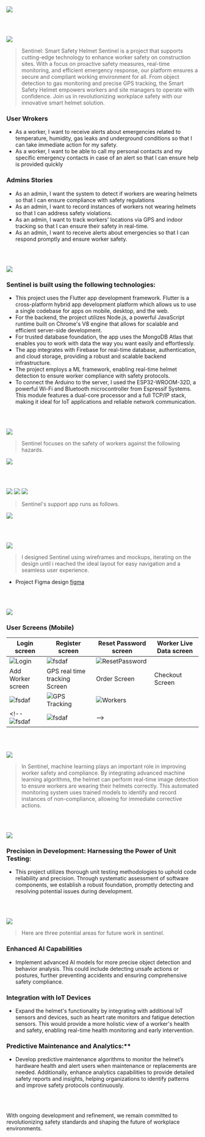 <img src="./readme/title1.svg"/>

<br><br>

<!-- project philosophy -->
<img src="./readme/title2.svg"/>

> Sentinel: Smart Safety Helmet
> Sentinel is a project that supports cutting-edge technology to enhance worker safety on construction sites. With a focus on proactive safety measures, real-time monitoring, and efficient emergency response, our platform ensures a secure and compliant working environment for all. From object detection to gas monitoring and precise GPS tracking, the Smart Safety Helmet empowers workers and site managers to operate with confidence. Join us in revolutionizing workplace safety with our innovative smart helmet solution.

### User Wrokers
- As a worker, I want to receive alerts about emergencies related to temperature, humidity, gas leaks and underground conditions so that I can take immediate action for my safety.
-  As a worker, I want to be able to call my personal contacts and my specific emergency contacts in case of an alert so that I can ensure help is provided quickly

### Admins Stories
- As an admin, I want the system to detect if workers are wearing helmets so that I can ensure compliance with safety regulations
- As an admin, I want to record instances of workers not wearing helmets so that I can address safety violations.
- As an admin, I want to track workers' locations via GPS and indoor tracking so that I can ensure their safety in real-time.
- As an admin, I want to receive alerts about emergencies so that I can respond promptly and ensure worker safety.

<br><br>

<!-- Tech stack -->
<img src="./readme/title3.svg"/>

###  Sentinel is built using the following technologies:

- This project uses the Flutter app development framework. Flutter is a cross-platform hybrid app development platform which allows us to use a single codebase for apps on mobile, desktop, and the web.
- For the backend, the project utilizes Node.js, a powerful JavaScript runtime built on Chrome's V8 engine that allows for scalable and efficient server-side development.
- For trusted database foundation, the app uses the MongoDB Atlas that enables you to work with data the way you want easily and effortlessly.
- The app integrates with Firebase for real-time database, authentication, and cloud storage, providing a robust and scalable backend infrastructure.
- The project employs a ML framework, enabling real-time helmet detection to ensure worker compliance with safety protocols.
- To connect the Arduino to the server, I used the ESP32-WROOM-32D, a powerful Wi-Fi and Bluetooth microcontroller from Espressif Systems. This module features a dual-core processor and a full TCP/IP stack, making it ideal for IoT applications and reliable network communication.









<br><br>

<!-- Features -->
<img src="./readme/title4.svg"/>

> Sentinel focuses on the safety of workers against the following hazards.
<img src= "./readme/Features.svg"/>


<br><br>


<!-- App Routings -->

<img src="./readme/title10.svg"/>
<img src= "./readme/image 2.svg"/>
<img src= "./readme/image 3.svg"/>

> Sentinel's support app runs as follows.

<img src = "./readme/Routings.svg"/>

<br><br>

<!-- UI UX -->
<img src="./readme/title6.svg"/>


> I designed Sentinel using wireframes and mockups, iterating on the design until i reached the ideal layout for easy navigation and a seamless user experience.


- Project Figma design [figma](https://www.figma.com/file/LsuOx5Wnh5YTGSEtrgvz4l/Purrfect-Pals?type=design&node-id=257%3A79&mode=design&t=adzbABt5hbb91ucZ-1)


<!-- ### Mockups
| Home screen  | Menu Screen | Order Screen |
| ---| ---| ---|
| ![Landing](./readme/demo/1440x1024.png) | ![fsdaf](./readme/demo/1440x1024.png) | ![fsdaf](./readme/demo/1440x1024.png) | -->



<br><br>


<!-- Implementation -->
<img src="./readme/title7.svg"/>


### User Screens (Mobile)
| Login screen  | Register screen | Reset Password screen | Worker Live Data screen |
| ---| ---| ---| ---|
| ![Login](./readme/Login.svg) | ![fsdaf](./readme/Signup.svg) | ![ResetPassword](./readme/Reset.svg) | 
| Add Worker screen  | GPS real time tracking Screen | Order Screen | Checkout Screen |
  | ![fsdaf](./readme/Add.svg) |![GPS Tracking](./readme/GPS.png) |![Workers](./readme/worker.svg) |
  <!-- ![fsdaf](https://placehold.co/900x1600) | ![fsdaf](https://placehold.co/900x1600) | -->

<!-- ### Admin Screens (Web)
| Login screen  | Register screen |  Landing screen |
| ---| ---| ---|
| ![Landing](./readme/demo/1440x1024.png) | ![fsdaf](./readme/demo/1440x1024.png) | ![fsdaf](./readme/demo/1440x1024.png) |
| Home screen  | Menu Screen | Order Screen |
| ![Landing](./readme/demo/1440x1024.png) | ![fsdaf](./readme/demo/1440x1024.png) | ![fsdaf](./readme/demo/1440x1024.png) | -->

<br><br>


<!-- Machine Learning -->
<img src="./readme/title8.svg"/>

> In Sentinel, machine learning plays an important role in improving worker safety and compliance. By integrating advanced machine learning algorithms, the helmet can perform real-time image detection to ensure workers are wearing their helmets correctly. This automated monitoring system uses trained models to identify and record instances of non-compliance, allowing for immediate corrective actions. 

<br><br>


<!-- Unit Testing -->
<img src="./readme/title9.svg"/>

###  Precision in Development: Harnessing the Power of Unit Testing:

- This project utilizes thorough unit testing methodologies to uphold code reliability and precision. Through systematic assessment of software components, we establish a robust foundation, promptly detecting and resolving potential issues during development.

<br><br>



<!-- Future Work -->
<img src="./readme/title10.svg"/>

> Here are three potential areas for future work in sentinel.

### Enhanced AI Capabilities
   - Implement advanced AI models for more precise object detection and behavior analysis. This could include detecting unsafe actions or postures, further preventing accidents and ensuring comprehensive safety compliance.

### Integration with IoT Devices
   - Expand the helmet's functionality by integrating with additional IoT sensors and devices, such as heart rate monitors and fatigue detection sensors. This would provide a more holistic view of a worker's health and safety, enabling real-time health monitoring and early intervention.

### Predictive Maintenance and Analytics:**
   - Develop predictive maintenance algorithms to monitor the helmet’s hardware health and alert users when maintenance or replacements are needed. Additionally, enhance analytics capabilities to provide detailed safety reports and insights, helping organizations to identify patterns and improve safety protocols continuously.

<br><br>

With ongoing development and refinement, we remain committed to revolutionizing safety standards and shaping the future of workplace environments.

